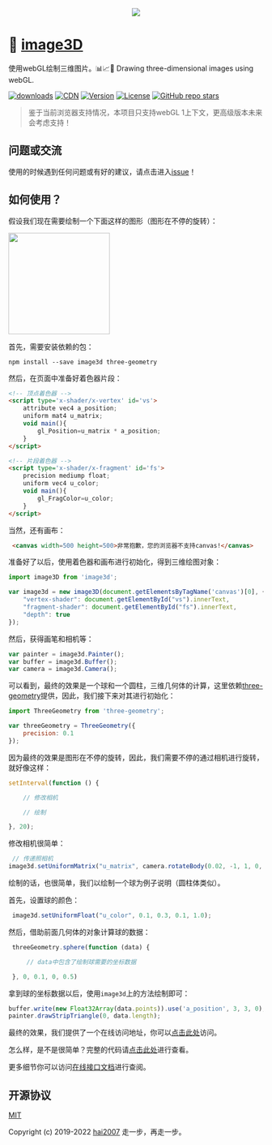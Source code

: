 <p align='center'>
    <a href='https://hai2007.gitee.io/image3d/review/index.html'>
        <img src='https://hai2007.gitee.io/image3d/review/images/drawing-room@boy.png' />
    </a>
</p>

# 🍊 [image3D](http://hai2007.gitee.io/image3d/)
使用webGL绘制三维图片。📊📈🎉 Drawing three-dimensional images using webGL.

[![downloads](https://img.shields.io/npm/dm/image3d.svg)](https://hai2007.gitee.io/npm-downloads?interval=7&packages=image3d)
[![CDN](https://data.jsdelivr.com/v1/package/npm/image3d/badge)](https://www.jsdelivr.com/package/npm/image3d)
[![Version](https://img.shields.io/npm/v/image3d.svg)](https://www.npmjs.com/package/image3d)
[![License](https://img.shields.io/npm/l/image3d.svg)](https://github.com/hai2007/image3D/blob/master/LICENSE)
[![GitHub repo stars](https://img.shields.io/github/stars/hai2007/image3D?style=social)](https://github.com/hai2007/image3D)

> 鉴于当前浏览器支持情况，本项目只支持webGL 1上下文，更高级版本未来会考虑支持！

## 问题或交流
使用的时候遇到任何问题或有好的建议，请点击进入[issue](https://github.com/hai2007/image3D/issues)！

## 如何使用？

假设我们现在需要绘制一个下面这样的图形（图形在不停的旋转）：

<img src='https://hai2007.gitee.io/image3D/images/readme-demo.png' width='200'>

首先，需要安装依赖的包：

```
npm install --save image3d three-geometry
```

然后，在页面中准备好着色器片段：

```html
<!-- 顶点着色器 -->
<script type='x-shader/x-vertex' id='vs'>
    attribute vec4 a_position;
    uniform mat4 u_matrix;
    void main(){
        gl_Position=u_matrix * a_position;
    }
</script>
```

```html
<!-- 片段着色器 -->
<script type='x-shader/x-fragment' id='fs'>
    precision mediump float;
    uniform vec4 u_color;
    void main(){
        gl_FragColor=u_color;
    }
</script>
```

当然，还有画布：

```html
 <canvas width=500 height=500>非常抱歉，您的浏览器不支持canvas!</canvas>
```

准备好了以后，使用着色器和画布进行初始化，得到三维绘图对象：

```js
import image3D from 'image3d';

var image3d = new image3D(document.getElementsByTagName('canvas')[0], {
    "vertex-shader": document.getElementById("vs").innerText,
    "fragment-shader": document.getElementById("fs").innerText,
    "depth": true
});
```

然后，获得画笔和相机等：

```js
var painter = image3d.Painter();
var buffer = image3d.Buffer();
var camera = image3d.Camera();
```

可以看到，最终的效果是一个球和一个圆柱，三维几何体的计算，这里依赖[three-geometry](https://github.com/clunch-contrib/Three-Geometry)提供，因此，我们接下来对其进行初始化：

```js
import ThreeGeometry from 'three-geometry';

var threeGeometry = ThreeGeometry({
    precision: 0.1
});
```

因为最终的效果是图形在不停的旋转，因此，我们需要不停的通过相机进行旋转，就好像这样：

```js
setInterval(function () {

    // 修改相机

    // 绘制

}, 20);
```

修改相机很简单：

```js
 // 传递照相机
image3d.setUniformMatrix("u_matrix", camera.rotateBody(0.02, -1, 1, 0, 1, -1, 0).value());
```

绘制的话，也很简单，我们以绘制一个球为例子说明（圆柱体类似）。

首先，设置球的颜色：

```js
 image3d.setUniformFloat("u_color", 0.1, 0.3, 0.1, 1.0);
```

然后，借助前面几何体的对象计算球的数据：

```js
 threeGeometry.sphere(function (data) {

     // data中包含了绘制球需要的坐标数据

 }, 0, 0.1, 0, 0.5)
```

拿到球的坐标数据以后，使用```image3d```上的方法绘制即可：

```js
buffer.write(new Float32Array(data.points)).use('a_position', 3, 3, 0);
painter.drawStripTriangle(0, data.length);
```

最终的效果，我们提供了一个在线访问地址，你可以[点击此处](https://agile-contrib.github.io/image3d-learn/src/4.sphere&cylinder.html)访问。

怎么样，是不是很简单？完整的代码请[点击此处](https://github.com/agile-contrib/image3d-learn/blob/master/src/4.sphere&cylinder.html)进行查看。

更多细节你可以访问[在线接口文档](https://hai2007.gitee.io/image3D/)进行查阅。

开源协议
---------------------------------------
[MIT](https://github.com/hai2007/image3D/blob/master/LICENSE)

Copyright (c) 2019-2022 [hai2007](https://hai2007.gitee.io/sweethome/) 走一步，再走一步。

